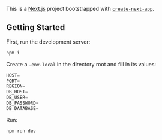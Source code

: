 This is a [Next.js](https://nextjs.org/) project bootstrapped with [`create-next-app`](https://github.com/vercel/next.js/tree/canary/packages/create-next-app).

## Getting Started

First, run the development server:

```js
npm i
```

Create a `.env.local` in the directory root and fill in its values:

```ts
HOST=
PORT=
REGION=
DB_HOST=
DB_USER=
DB_PASSWORD=
DB_DATABASE=
```

Run:

```bash
npm run dev
```
